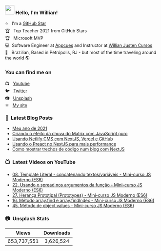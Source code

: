 ### <img src="https://media.giphy.com/media/hvRJCLFzcasrR4ia7z/giphy.gif" width="30px" height="30px"> Hello, I'm Willian!

⭐ &nbsp; I'm a [GitHub Star](https://stars.github.com/profiles/willianjusten/) <br>
🏆 &nbsp; Top Teacher 2021 from GitHub Stars <br>
🏆 &nbsp; Microsoft MVP <br>
💻 &nbsp;Software Engineer at [Appcues](https://appcues.com) and Instructor at [Willian Justen Cursos](https://willianjusten.com.br/cursos) <br>
🏡 &nbsp; Brazilian, Based in Petrópolis, RJ - but most of the time traveling around the world 🌎

### You can find me on

📺 &nbsp; [Youtube](https://www.youtube.com/WillianJustenCursos/?sub_confirmation=1) <br>
🐦 &nbsp; [Twitter](https://twitter.com/Willian_justen) <br>
📷 &nbsp; [Unsplash](https://unsplash.com/@willianjusten) <br>
⚛️ &nbsp; [My site](https://willianjusten.com.br) <br>

### 📕 &nbsp;Latest Blog Posts

<!-- BLOG:START -->
- [Meu ano de 2021](https://willianjusten.com.br/meu-ano-de-2021)
- [Criando o efeito da chuva do Matrix com JavaScript puro](https://willianjusten.com.br/criando-o-efeito-da-chuva-do-matrix-com-javascript-puro)
- [Usando Netlify CMS com NextJS, Vercel e GitHub](https://willianjusten.com.br/usando-netlify-cms-com-nextjs-vercel-e-github)
- [Usando o Preact no NextJS para mais performance](https://willianjusten.com.br/usando-o-preact-no-nextjs-para-mais-performance)
- [Como mostrar trechos de código num blog com NextJS](https://willianjusten.com.br/como-mostrar-trechos-de-codigo-num-blog-com-nextjs)
<!-- BLOG:END -->

### 📺 &nbsp;Latest Videos on YouTube

<!-- YOUTUBE:START -->
- [08. Template Literal - concatenando textos/variáveis  - Mini-curso JS Moderno &lpar;ES6&rpar;](https://www.youtube.com/watch?v=teuIneHYTCs)
- [22. Usando o spread nos argumentos da função  - Mini-curso JS Moderno &lpar;ES6&rpar;](https://www.youtube.com/watch?v=RV-IWn805jU)
- [27. Herança Prototipal &lpar;Prototypes&rpar; - Mini-curso JS Moderno &lpar;ES6&rpar;](https://www.youtube.com/watch?v=cIAwSEPWmHI)
- [16. Método array.find e array.findIndex - Mini-curso JS Moderno &lpar;ES6&rpar;](https://www.youtube.com/watch?v=0YBtwRBpl-A)
- [45. Método de object.values - Mini-curso JS Moderno &lpar;ES6&rpar;](https://www.youtube.com/watch?v=QVt_U4WkjF0)
<!-- YOUTUBE:END -->

### 📷 &nbsp;Unsplash Stats

<!-- UNSPLASH-STATS:START -->
| **Views**         | **Downloads**        |
|:-----------------:|:--------------------:|
|653,737,551   | 3,626,524 |
<!-- UNSPLASH-STATS:END -->
